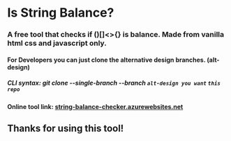 # Is String Balance?

### A free tool that checks if ()[]<>{} is balance. Made from vanilla html css and javascript only.

#### For Developers you can just clone the alternative design branches. (alt-design)

##### CLI syntax: git clone --single-branch --branch `alt-design you want` `this repo`


#### Online tool link: [string-balance-checker.azurewebsites.net](https://string-balance-checker.azurewebsites.net)

## Thanks for using this tool!
